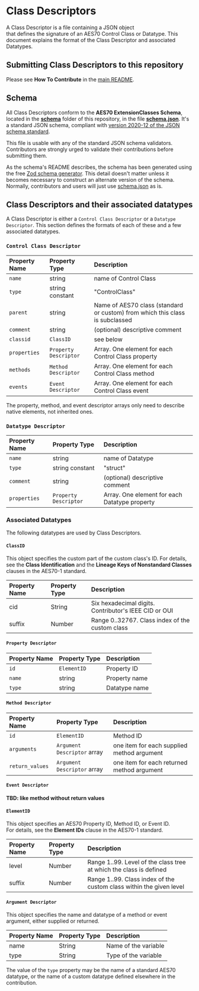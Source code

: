 # Class Descriptors

A Class Descriptor is a file containing a JSON object   
that defines the signature of an AES70 Control Class or Datatype.  This document
explains the format of the Class Descriptor and associated Datatypes.

## Submitting Class Descriptors to this repository

Please see **How To Contribute** in the [main README](./README.md).

## Schema

All Class Descriptors conform to the **AES70 ExtensionClasses Schema**, located in
the [**schema**](./schema) folder of this repository, in the file [**schema.json**](./schema/schema.json). 
It's a standard JSON schema, compliant with 
[version 2020-12 of the JSON schema standard](https://json-schema.org/draft/2020-12).  

This file is usable with any of the standard JSON schema validators. 
Contributors are strongly urged to validate their contributions before submitting them.

As the schema's README describes, the schema has been generated using 
the free [Zod schema generator](https://marketplace.visualstudio.com/items?itemName=psulek-solo.zodschema-generator).  This 
detail doesn't matter unless it becomes necessary to construct an alternate version of the schema.  Normally, 
contributors and users will just use [schema.json](./schema/schema.json) as is.

## Class Descriptors and their associated datatypes

A Class Descriptor is either a `Control Class Descriptor` or a `Datatype Descriptor`.  This section
defines the formats of each of these and a few associated datatypes.

### `Control Class Descriptor`

| Property Name 	|  Property Type		| Description	| 
| :-------------- | :---------------- | :-----------|
| `name`					| string     				| name of Control Class	|
| `type`	  			| string constant   | "ControlClass" 				|
| `parent`				| string 		| Name of AES70 class (standard or custom) from which this class is subclassed |
| `comment`   		| string 												| (optional) descriptive comment 	|
| `classid`     	| `ClassID`     		| see below	|
| `properties`		| `Property Descriptor` 	| Array. One element for each Control Class property	|
| `methods`				| `Method Descriptor` 		| Array. One element for each Control Class method		|
| `events`				| `Event Descriptor`    	| Array. One element for each Control Class event		|

The property, method, and event descriptor arrays only need to describe native elements, not inherited ones.
	   
### `Datatype Descriptor`

| Property Name 	|	 Property Type	| Description	|
| :--------------	|	:--------------	| :---------- |
| `name`					|	string   				| name of Datatype								|
| `type`	  			|	string constant	| "struct" 												|
| `comment`   		|	string					| (optional) descriptive comment 	|
| `properties`		| `Property Descriptor` 	| Array. One element for each Datatype property |

### Associated Datatypes

The following datatypes are used by Class Descriptors.

#### `ClassID` 

This object specifies the custom part of the custom class's ID.  For details, see 
the **Class Identification** and the **Lineage Keys of Nonstandard Classes** clauses 
in the AES70-1 standard.

| Property Name 	| Property Type		| Description	|
| :-------------- | :--------------	| :----------	|
| cid							|	String					| Six hexadecimal digits. Contributor's IEEE CID or OUI |
| suffix					|	Number					| Range 0..32767.  Class index of the custom class 				|

#### `Property Descriptor`

| Property Name 	|	Property Type		| Description	|
| :-------------	|	:--------------	| :----------	|
| `id`						|`ElementID`  		| Property ID		|
| `name`					|	string					| Property name	|
| `type`					|	string					| Datatype name	|
		
#### `Method Descriptor`

| Property Name 	| Property Type		| Description	|
| :-------------	|	:--------------	| :----------	|
| `id`					 	|	`ElementID` 		| Method ID		|
| `arguments`		 	|	`Argument Descriptor` array 	| one item for each supplied method argument	|
| `return_values`	|	`Argument Descriptor` array 	| one item for each returned method argument	|
  
#### `Event Descriptor` 

**TBD:  like method without return values**

#### `ElementID`  

This object specifies an AES70 Property ID, Method ID, or Event ID.  
For details, see the **Element IDs** clause in the AES70-1 standard.

| Property Name 	| Property Type		| Description	|
| :-------------- | :--------------	| :----------	|
| level						|	Number					| Range 1..99.  Level of the class tree at which the class is defined 	|
| suffix					|	Number					| Range 1..99.  Class index of the custom class within the given level 	|

#### `Argument Descriptor` 

This object specifies the name and datatype of a method or event argument, 
either supplied or returned.

| Property Name 	| Property Type		| Description	|
| :-------------- | :--------------	| :----------	|
| name						|	String					| Name of the variable 	|
| type						|	String					| Type of the variable 	|

The value of the `type` property may be the name of a standard AES70 datatype, 
or the name of a custom datatype defined elsewhere in the contribution.

  
